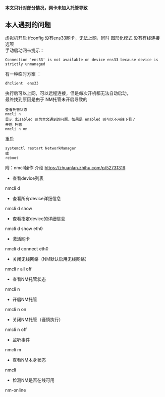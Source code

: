 **本文只针对部分情况，网卡未加入托管导致**

## 本人遇到的问题

虚拟机开启 ifconfig 没有ens33网卡，无法上网，同时 图形化模式 没有有线连接选项  
手动启动网卡提示：

```shell
Connection 'ens33' is not available on device ens33 because device is strictly unmanaged
```
有一种临时方案 ：

```shell
dhclient  ens33
```
执行后可以上网，可以远程连接，但是每次开机都无法自动启动，  
最终找到原因是由于 NM托管未开启导致的

```shell
查看托管状态  
nmcli n  
显示 disabled 则为本文遇到的问题，如果是 enabled 则可以不用往下看了  
开启 托管  
nmcli n on
```
重启

```shell
systemctl restart NetworkManager  
或  
reboot
```
附：nmcli操作 介绍 https://zhuanlan.zhihu.com/p/52731316

- 查看device列表

nmcli d

- 查看所有device详细信息

nmcli d show

- 查看指定device的详细信息

nmcli d show eth0

- 激活网卡

nmcli d connect eth0

- 关闭无线网络（NM默认启用无线网络）

nmcli r all off

- 查看NM托管状态

nmcli n

- 开启NM托管

nmcli n on

- 关闭NM托管（谨慎执行）

nmcli n off

- 监听事件

nmcli m

- 查看NM本身状态

nmcli

- 检测NM是否在线可用

nm-online
